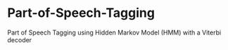 # Part-of-Speech-Tagging
Part of Speech Tagging using Hidden Markov Model (HMM) with a Viterbi decoder
